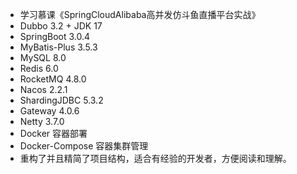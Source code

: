 - 学习慕课《SpringCloudAlibaba高并发仿斗鱼直播平台实战》
- Dubbo 3.2 + JDK 17
- SpringBoot 3.0.4
- MyBatis-Plus 3.5.3
- MySQL 8.0
- Redis 6.0
- RocketMQ 4.8.0
- Nacos 2.2.1
- ShardingJDBC 5.3.2
- Gateway 4.0.6
- Netty 3.7.0
- Docker 容器部署
- Docker-Compose 容器集群管理
- 重构了并且精简了项目结构，适合有经验的开发者，方便阅读和理解。